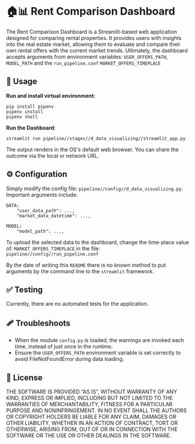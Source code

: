 # 🏠📊 Rent Comparison Dashboard

The Rent Comparison Dashboard is a Streamlit-based web application designed for comparing rental properties.
It provides users with insights into the real estate market,
allowing them to evaluate and compare their own rental offers with the current market trends.
Ultimately, the dashboard accepts arguments from environment variables:
`USER_OFFERS_PATH`, `MODEL_PATH`
and the `run_pipeline.conf`
`MARKET_OFFERS_TIMEPLACE`

## 🔨 Usage

**Run and install virtual environment:**

```
pip install pipenv
pipenv install
pipenv shell
```

**Run the Dashboard**:

```
streamlit run pipeline//stages//d_data_visualizing//streamlit_app.py
```

The output renders in the OS's default web browser.
You can share the outcome via the local or network URL.

## ⚙️ Configuration

Simply modify the config file: `pipeline//config//d_data_visualizing.py`.
Important arguments include:

```
DATA:
    "user_data_path": ...,
    "market_data_datetime": ...,

MODEL:
    "model_path": ...,

```

To upload the selected data to the dashboard, change the time-place value of:
`MARKET_OFFERS_TIMEPLACE`
in the file:
`pipeline//config//run_pipeline.conf`

By the date of writing this `README` there is no known method to put arguments by the command line to the `streamlit` framework.

## ✅ Testing

Currently, there are no automated tests for the application.

## 🩹 Troubleshoots

- When the module `config.py` is loaded, the warnings are invoked each time, instead of just once in the runtime.
- Ensure the `USER_OFFERS_PATH` environment variable is set correctly to avoid FileNotFoundError during data loading.

## 📜 License

THE SOFTWARE IS PROVIDED “AS IS”, WITHOUT WARRANTY OF ANY KIND, EXPRESS OR IMPLIED, INCLUDING BUT NOT LIMITED TO THE WARRANTIES OF MERCHANTABILITY, FITNESS FOR A PARTICULAR PURPOSE AND NONINFRINGEMENT. IN NO EVENT SHALL THE AUTHORS OR COPYRIGHT HOLDERS BE LIABLE FOR ANY CLAIM, DAMAGES OR OTHER LIABILITY, WHETHER IN AN ACTION OF CONTRACT, TORT OR OTHERWISE, ARISING FROM, OUT OF OR IN CONNECTION WITH THE SOFTWARE OR THE USE OR OTHER DEALINGS IN THE SOFTWARE.
